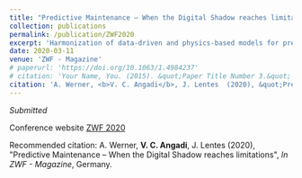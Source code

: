 ```yaml
---
title: "Predictive Maintenance – When the Digital Shadow reaches limitations"
collection: publications
permalink: /publication/ZWF2020
excerpt: 'Harmonization of data-driven and physics-based models for predictive maintenance.'
date: 2020-03-11
venue: 'ZWF - Magazine'
# paperurl: 'https://doi.org/10.1063/1.4984237'
# citation: 'Your Name, You. (2015). &quot;Paper Title Number 3.&quot; <i>Journal 1</i>. 1(3).'
citation: 'A. Werner, <b>V. C. Angadi</b>, J. Lentes  (2020), &quot;Predictive Maintenance – When the Digital Shadow reaches limitations&quot;, <i>In ZWF - Magazine</i>, Germany.'
---
```

<i>Submitted</i>

Conference website [ZWF 2020](https://www.hanser-elibrary.com/loi/zwf)

Recommended citation: A. Werner, <b>V. C. Angadi</b>, J. Lentes  (2020), &quot;Predictive Maintenance – When the Digital Shadow reaches limitations&quot;, <i>In ZWF - Magazine</i>, Germany.
